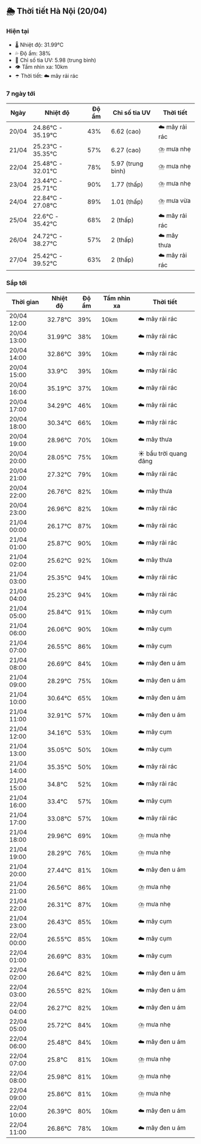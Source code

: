 ## 🌦️ Thời tiết Hà Nội (20/04)

### Hiện tại

- 🌡️ Nhiệt độ: 31.99℃
- 💦 Độ ẩm: 38%
- 🌟 Chỉ số tia UV: 5.98 (trung bình)
- 👁️ Tầm nhìn xa: 10km
- ☂️ Thời tiết: ☁️ mây rải rác

### 7 ngày tới

| Ngày | Nhiệt độ | Độ ẩm | Chỉ số tia UV | Thời tiết |
| --- | --- | --- | --- | --- |
| 20/04 | 24.86℃ - 35.19℃ | 43% | 6.62 (cao) | ☁️ mây rải rác |
| 21/04 | 25.23℃ - 35.35℃ | 57% | 6.27 (cao) | ⛈️ mưa nhẹ |
| 22/04 | 25.48℃ - 32.01℃ | 78% | 5.97 (trung bình) | ⛈️ mưa nhẹ |
| 23/04 | 23.44℃ - 25.71℃ | 90% | 1.77 (thấp) | ⛈️ mưa nhẹ |
| 24/04 | 22.84℃ - 27.08℃ | 89% | 1.01 (thấp) | ⛈️ mưa vừa |
| 25/04 | 22.6℃ - 35.42℃ | 68% | 2 (thấp) | ☁️ mây rải rác |
| 26/04 | 24.72℃ - 38.27℃ | 57% | 2 (thấp) | ☁️ mây thưa |
| 27/04 | 25.42℃ - 39.52℃ | 63% | 2 (thấp) | ☁️ mây rải rác |

### Sắp tới

| Thời gian | Nhiệt độ | Độ ẩm | Tầm nhìn xa | Thời tiết |
| --- | --- | --- | --- | --- |
| 20/04 12:00 | 32.78℃ | 39% | 10km | ☁️ mây rải rác |
| 20/04 13:00 | 31.99℃ | 38% | 10km | ☁️ mây rải rác |
| 20/04 14:00 | 32.86℃ | 39% | 10km | ☁️ mây rải rác |
| 20/04 15:00 | 33.9℃ | 39% | 10km | ☁️ mây rải rác |
| 20/04 16:00 | 35.19℃ | 37% | 10km | ☁️ mây rải rác |
| 20/04 17:00 | 34.29℃ | 46% | 10km | ☁️ mây rải rác |
| 20/04 18:00 | 30.34℃ | 66% | 10km | ☁️ mây rải rác |
| 20/04 19:00 | 28.96℃ | 70% | 10km | ☁️ mây thưa |
| 20/04 20:00 | 28.05℃ | 75% | 10km | ☀️ bầu trời quang đãng |
| 20/04 21:00 | 27.32℃ | 79% | 10km | ☁️ mây rải rác |
| 20/04 22:00 | 26.76℃ | 82% | 10km | ☁️ mây thưa |
| 20/04 23:00 | 26.96℃ | 82% | 10km | ☁️ mây rải rác |
| 21/04 00:00 | 26.17℃ | 87% | 10km | ☁️ mây rải rác |
| 21/04 01:00 | 25.87℃ | 90% | 10km | ☁️ mây rải rác |
| 21/04 02:00 | 25.62℃ | 92% | 10km | ☁️ mây thưa |
| 21/04 03:00 | 25.35℃ | 94% | 10km | ☁️ mây rải rác |
| 21/04 04:00 | 25.23℃ | 94% | 10km | ☁️ mây rải rác |
| 21/04 05:00 | 25.84℃ | 91% | 10km | ☁️ mây cụm |
| 21/04 06:00 | 26.06℃ | 90% | 10km | ☁️ mây cụm |
| 21/04 07:00 | 26.55℃ | 86% | 10km | ☁️ mây cụm |
| 21/04 08:00 | 26.69℃ | 84% | 10km | ☁️ mây đen u ám |
| 21/04 09:00 | 28.29℃ | 75% | 10km | ☁️ mây đen u ám |
| 21/04 10:00 | 30.64℃ | 65% | 10km | ☁️ mây đen u ám |
| 21/04 11:00 | 32.91℃ | 57% | 10km | ☁️ mây đen u ám |
| 21/04 12:00 | 34.16℃ | 53% | 10km | ☁️ mây cụm |
| 21/04 13:00 | 35.05℃ | 50% | 10km | ☁️ mây cụm |
| 21/04 14:00 | 35.35℃ | 50% | 10km | ☁️ mây rải rác |
| 21/04 15:00 | 34.8℃ | 52% | 10km | ☁️ mây rải rác |
| 21/04 16:00 | 33.4℃ | 57% | 10km | ☁️ mây cụm |
| 21/04 17:00 | 33.08℃ | 57% | 10km | ☁️ mây rải rác |
| 21/04 18:00 | 29.96℃ | 69% | 10km | ⛈️ mưa nhẹ |
| 21/04 19:00 | 28.29℃ | 76% | 10km | ⛈️ mưa nhẹ |
| 21/04 20:00 | 27.44℃ | 81% | 10km | ☁️ mây đen u ám |
| 21/04 21:00 | 26.56℃ | 86% | 10km | ⛈️ mưa nhẹ |
| 21/04 22:00 | 26.31℃ | 87% | 10km | ⛈️ mưa nhẹ |
| 21/04 23:00 | 26.43℃ | 85% | 10km | ☁️ mây cụm |
| 22/04 00:00 | 26.55℃ | 85% | 10km | ☁️ mây cụm |
| 22/04 01:00 | 26.69℃ | 83% | 10km | ☁️ mây cụm |
| 22/04 02:00 | 26.64℃ | 82% | 10km | ☁️ mây đen u ám |
| 22/04 03:00 | 26.55℃ | 82% | 10km | ☁️ mây đen u ám |
| 22/04 04:00 | 26.27℃ | 82% | 10km | ☁️ mây đen u ám |
| 22/04 05:00 | 25.72℃ | 84% | 10km | ⛈️ mưa nhẹ |
| 22/04 06:00 | 25.48℃ | 84% | 10km | ☁️ mây đen u ám |
| 22/04 07:00 | 25.8℃ | 81% | 10km | ⛈️ mưa nhẹ |
| 22/04 08:00 | 25.98℃ | 81% | 10km | ⛈️ mưa nhẹ |
| 22/04 09:00 | 25.86℃ | 81% | 10km | ⛈️ mưa nhẹ |
| 22/04 10:00 | 26.39℃ | 80% | 10km | ☁️ mây đen u ám |
| 22/04 11:00 | 26.86℃ | 78% | 10km | ☁️ mây đen u ám |
